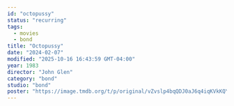 ```yaml
---
id: "octopussy"
status: "recurring"
tags:
  - movies
  - bond
title: "Octopussy"
date: "2024-02-07"
modified: "2025-10-16 16:43:59 GMT-04:00"
year: 1983
director: "John Glen"
category: "bond"
studio: "bond"
poster: "https://image.tmdb.org/t/p/original/vZvslp4bqQDJ0aJ6q4iqKVkKQYU.jpg"
---
```

